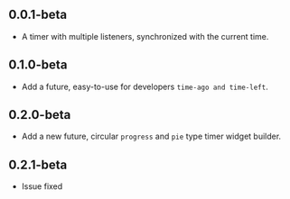 ## 0.0.1-beta

* A timer with multiple listeners, synchronized with the current time.

## 0.1.0-beta

* Add a future, easy-to-use for developers `time-ago and time-left`.

## 0.2.0-beta

* Add a new future, circular `progress` and `pie` type timer widget builder.

## 0.2.1-beta

* Issue fixed